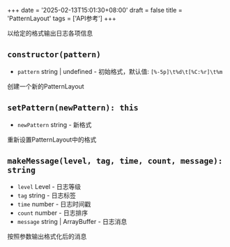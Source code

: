 +++
date = '2025-02-13T15:01:30+08:00'
draft = false
title = 'PatternLayout'
tags = ['API参考']
+++

以给定的格式输出日志各项信息

## `constructor(pattern)`

- `pattern` string | undefined - 初始格式，默认值: `[%-5p]\t%d\t[%C:%r]\t%m`

创建一个新的PatternLayout

## `setPattern(newPattern): this`

- `newPattern` string - 新格式

重新设置PatternLayout中的格式

## `makeMessage(level, tag, time, count, message): string`

- `level` Level - 日志等级
- `tag` string - 日志标签
- `time` number - 日志时间戳
- `count` number - 日志排序
- `message` string | ArrayBuffer - 日志消息

按照参数输出格式化后的消息